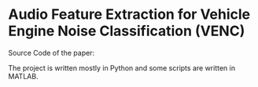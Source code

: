 # Audio Feature Extraction for Vehicle Engine Noise Classification (VENC)

Source Code of the paper: 

The project is written mostly in Python and some scripts are written in MATLAB. 
